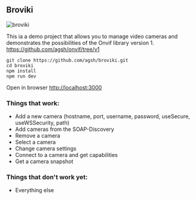 ## Broviki

![broviki](https://github.com/user-attachments/assets/886d4747-a36b-4df5-bdd6-4e2b52491367)

This ia a demo project that allows you to manage video cameras 
and demonstrates the possibilities of the Onvif library version 1.
https://github.com/agsh/onvif/tree/v1

```shell
git clone https://github.com/agsh/broviki.git
cd broviki
npm install
npm run dev
```

Open in browser [http://localhost:3000](http://localhost:3000)

### Things that work:
- Add a new camera (hostname, port, username, password, useSecure, useWSSecurity, path)
- Add cameras from the SOAP-Discovery
- Remove a camera
- Select a camera
- Change camera settings
- Connect to a camera and get capabilities
- Get a camera snapshot

### Things that don't work yet:
- Everything else

